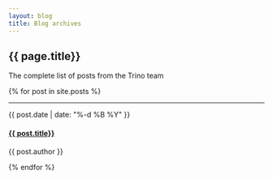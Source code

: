 ```yaml
---
layout: blog
title: Blog archives
---
```


<div class="content container clearfix spacer-30">

<div class="row blog-page">
  <div class="col-12 text-surface-medium">
    <h2>{{ page.title}}</h2>
    <p class="subtitle-1">The complete list of posts from the Trino team</p>
  </div>
</div>

<div class="row blog-page">
  <div class="col-12">
    {% for post in site.posts %}
      <hr />
      <div class="archive-row">
        <div>
          <p class="overline">{{ post.date | date: "%-d %B %Y" }}</p>
          <h4 class="archives-title-link"><a href="{{ post.url }}">{{ post.title}}</a></h4>
          <p class="caption">{{ post.author }} </p>
        </div>
        <!-- {% if post.image %}
          <div class="archive-post-img">
            <img src="{{ post.image }}">
          </div>
        {% endif %} -->
      </div>
    {% endfor %}
  </div>
</div>
<div class="spacer-60"></div>

</div>
